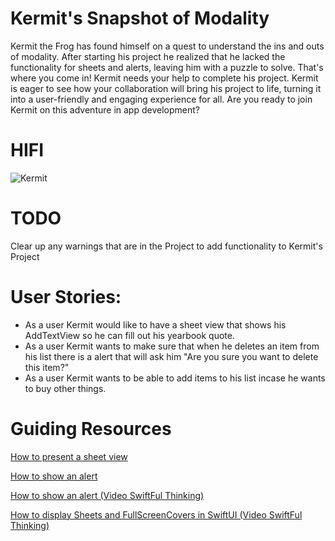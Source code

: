 # Kermit's Snapshot of Modality

Kermit the Frog has found himself on a quest to understand the ins and outs of modality.
After starting his project he realized that he lacked the functionality for sheets and alerts, leaving him with a puzzle to solve. 
That's where you come in! Kermit needs your help to complete his project. Kermit is eager to see how your collaboration will bring his project to life, turning it into a user-friendly and engaging experience for all. 
Are you ready to join Kermit on this adventure in app development?

# HIFI 
![Kermit](https://github.com/MariaReyna24/Modality/main/Kermit.png)
# TODO
Clear up any warnings that are in the Project to add functionality to Kermit's Project

# User Stories: 

- As a user Kermit would like to have a sheet view that shows his AddTextView so he can fill out his yearbook quote.
- As a user Kermit wants to make sure that when he deletes an item from his list there is a alert that will ask him "Are you sure you want to delete this item?"
- As a user Kermit wants to be able to add items to his list incase he wants to buy other things.

# Guiding Resources
[How to present a sheet view](https://www.hackingwithswift.com/quick-start/swiftui/how-to-present-a-new-view-using-sheets)

[How to show an alert](https://www.hackingwithswift.com/quick-start/swiftui/how-to-show-an-alert#:~:text=Updated%20in%20iOS%2015&text=To%20show%20an%20alert%2C%20create,empty%20action%20for%20simple%20dismissal)

[How to show an alert (Video SwiftFul Thinking)](https://www.youtube.com/watch?v=dEmySJwCreo)

[How to display Sheets and FullScreenCovers in SwiftUI (Video SwiftFul Thinking)](https://www.youtube.com/watch?v=ddr3E0l4gIQ)
